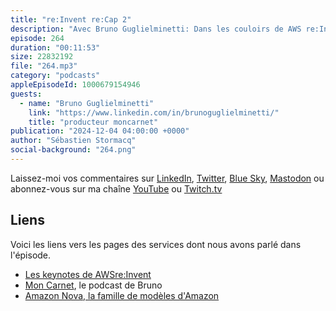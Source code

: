 ```yaml
---
title: "re:Invent re:Cap 2"
description: "Avec Bruno Guglielminetti: Dans les couloirs de AWS re:Invent à Las Vegas, j'ai croisé Bruno Guglielminetti, homme de radio et producteur du podcast Mon Carnet. Bruno est un fin observateur du monde de la technologie depuis plusieurs années et il partage avec nous sa réaction à chaud après la keynote de Matt Garman du mardi 3 décembre 2024"
episode: 264
duration: "00:11:53"
size: 22832192
file: "264.mp3"
category: "podcasts"
appleEpisodeId: 1000679154946
guests:
  - name: "Bruno Guglielminetti"
    link: "https://www.linkedin.com/in/brunoguglielminetti/"
    title: "producteur moncarnet"
publication: "2024-12-04 04:00:00 +0000"
author: "Sébastien Stormacq"
social-background: "264.png"
---
```


Laissez-moi vos commentaires sur [LinkedIn](https://www.linkedin.com/in/sebastienstormacq/), [Twitter](https://twitter.com/sebsto), [Blue Sky](https://bsky.app/profile/sebsto.bsky.social), [Mastodon](https://awscommunity.social/@sebsto) ou abonnez-vous sur ma chaîne [YouTube](https://www.youtube.com/sebsto) ou [Twitch.tv](https://www.twitch.tv/sebAWS)

## Liens

Voici les liens vers les pages des services dont nous avons parlé dans l'épisode.

- [Les keynotes de AWSre:Invent](https://www.youtube.com/playlist?list=PL2yQDdvlhXf_aPLMfxECsw-UIbEg6uy42)
- [Mon Carnet](https://moncarnet.blog/), le podcast de Bruno
- [Amazon Nova, la famille de modèles d'Amazon](https://aws.amazon.com/blogs/aws/introducing-amazon-nova-frontier-intelligence-and-industry-leading-price-performance/)